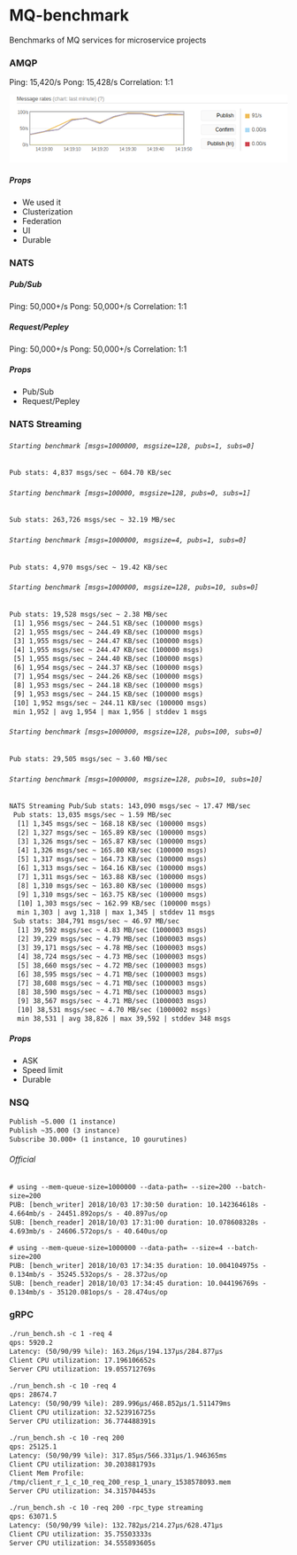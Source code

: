 # MQ-benchmark

Benchmarks of MQ services for microservice projects


### AMQP

Ping: 15,420/s
Pong: 15,428/s
Correlation: 1:1

![amqp](./docs/images/amqp.png)

##### Props

+ We used it
+ Clusterization
+ Federation
+ UI
+ Durable

### NATS

##### Pub/Sub

Ping: 50,000+/s
Pong: 50,000+/s
Correlation: 1:1

##### Request/Pepley

Ping: 50,000+/s
Pong: 50,000+/s
Correlation: 1:1

##### Props

+ Pub/Sub
+ Request/Pepley

### NATS Streaming

###### `Starting benchmark [msgs=1000000, msgsize=128, pubs=1, subs=0]`

```
Pub stats: 4,837 msgs/sec ~ 604.70 KB/sec
```

###### `Starting benchmark [msgs=100000, msgsize=128, pubs=0, subs=1]`

```
Sub stats: 263,726 msgs/sec ~ 32.19 MB/sec
```

###### `Starting benchmark [msgs=1000000, msgsize=4, pubs=1, subs=0]`

```
Pub stats: 4,970 msgs/sec ~ 19.42 KB/sec
```

###### `Starting benchmark [msgs=1000000, msgsize=128, pubs=10, subs=0]`

```
Pub stats: 19,528 msgs/sec ~ 2.38 MB/sec
 [1] 1,956 msgs/sec ~ 244.51 KB/sec (100000 msgs)
 [2] 1,955 msgs/sec ~ 244.49 KB/sec (100000 msgs)
 [3] 1,955 msgs/sec ~ 244.47 KB/sec (100000 msgs)
 [4] 1,955 msgs/sec ~ 244.47 KB/sec (100000 msgs)
 [5] 1,955 msgs/sec ~ 244.40 KB/sec (100000 msgs)
 [6] 1,954 msgs/sec ~ 244.37 KB/sec (100000 msgs)
 [7] 1,954 msgs/sec ~ 244.26 KB/sec (100000 msgs)
 [8] 1,953 msgs/sec ~ 244.18 KB/sec (100000 msgs)
 [9] 1,953 msgs/sec ~ 244.15 KB/sec (100000 msgs)
 [10] 1,952 msgs/sec ~ 244.11 KB/sec (100000 msgs)
 min 1,952 | avg 1,954 | max 1,956 | stddev 1 msgs
```

###### `Starting benchmark [msgs=1000000, msgsize=128, pubs=100, subs=0]`

```
Pub stats: 29,505 msgs/sec ~ 3.60 MB/sec
```

###### `Starting benchmark [msgs=1000000, msgsize=128, pubs=10, subs=10]`

```
NATS Streaming Pub/Sub stats: 143,090 msgs/sec ~ 17.47 MB/sec
 Pub stats: 13,035 msgs/sec ~ 1.59 MB/sec
  [1] 1,345 msgs/sec ~ 168.18 KB/sec (100000 msgs)
  [2] 1,327 msgs/sec ~ 165.89 KB/sec (100000 msgs)
  [3] 1,326 msgs/sec ~ 165.87 KB/sec (100000 msgs)
  [4] 1,326 msgs/sec ~ 165.80 KB/sec (100000 msgs)
  [5] 1,317 msgs/sec ~ 164.73 KB/sec (100000 msgs)
  [6] 1,313 msgs/sec ~ 164.16 KB/sec (100000 msgs)
  [7] 1,311 msgs/sec ~ 163.88 KB/sec (100000 msgs)
  [8] 1,310 msgs/sec ~ 163.80 KB/sec (100000 msgs)
  [9] 1,310 msgs/sec ~ 163.75 KB/sec (100000 msgs)
  [10] 1,303 msgs/sec ~ 162.99 KB/sec (100000 msgs)
  min 1,303 | avg 1,318 | max 1,345 | stddev 11 msgs
 Sub stats: 384,791 msgs/sec ~ 46.97 MB/sec
  [1] 39,592 msgs/sec ~ 4.83 MB/sec (1000003 msgs)
  [2] 39,229 msgs/sec ~ 4.79 MB/sec (1000003 msgs)
  [3] 39,171 msgs/sec ~ 4.78 MB/sec (1000003 msgs)
  [4] 38,724 msgs/sec ~ 4.73 MB/sec (1000003 msgs)
  [5] 38,660 msgs/sec ~ 4.72 MB/sec (1000003 msgs)
  [6] 38,595 msgs/sec ~ 4.71 MB/sec (1000003 msgs)
  [7] 38,608 msgs/sec ~ 4.71 MB/sec (1000003 msgs)
  [8] 38,590 msgs/sec ~ 4.71 MB/sec (1000003 msgs)
  [9] 38,567 msgs/sec ~ 4.71 MB/sec (1000003 msgs)
  [10] 38,531 msgs/sec ~ 4.70 MB/sec (1000002 msgs)
  min 38,531 | avg 38,826 | max 39,592 | stddev 348 msgs
```

##### Props

+ ASK
+ Speed limit
+ Durable

### NSQ

```
Publish ~5.000 (1 instance)
Publish ~35.000 (3 instance)
Subscribe 30.000+ (1 instance, 10 gourutines)
```

###### Official

```
# using --mem-queue-size=1000000 --data-path= --size=200 --batch-size=200
PUB: [bench_writer] 2018/10/03 17:30:50 duration: 10.142364618s - 4.664mb/s - 24451.892ops/s - 40.897us/op
SUB: [bench_reader] 2018/10/03 17:31:00 duration: 10.078608328s - 4.693mb/s - 24606.572ops/s - 40.640us/op
```

```
# using --mem-queue-size=1000000 --data-path= --size=4 --batch-size=200
PUB: [bench_writer] 2018/10/03 17:34:35 duration: 10.004104975s - 0.134mb/s - 35245.532ops/s - 28.372us/op
SUB: [bench_reader] 2018/10/03 17:34:45 duration: 10.044196769s - 0.134mb/s - 35120.081ops/s - 28.474us/op
```

### gRPC

```
./run_bench.sh -c 1 -req 4
qps: 5920.2
Latency: (50/90/99 %ile): 163.26µs/194.137µs/284.877µs
Client CPU utilization: 17.196106652s
Server CPU utilization: 19.055712769s
```

```
./run_bench.sh -c 10 -req 4
qps: 28674.7
Latency: (50/90/99 %ile): 289.996µs/468.852µs/1.511479ms
Client CPU utilization: 32.523916725s
Server CPU utilization: 36.774488391s
```

```
./run_bench.sh -c 10 -req 200
qps: 25125.1
Latency: (50/90/99 %ile): 317.85µs/566.331µs/1.946365ms
Client CPU utilization: 30.203881793s
Client Mem Profile: /tmp/client_r_1_c_10_req_200_resp_1_unary_1538578093.mem
Server CPU utilization: 34.315704453s
```

```
./run_bench.sh -c 10 -req 200 -rpc_type streaming
qps: 63071.5
Latency: (50/90/99 %ile): 132.782µs/214.27µs/628.471µs
Client CPU utilization: 35.75503333s
Server CPU utilization: 34.555893605s
```